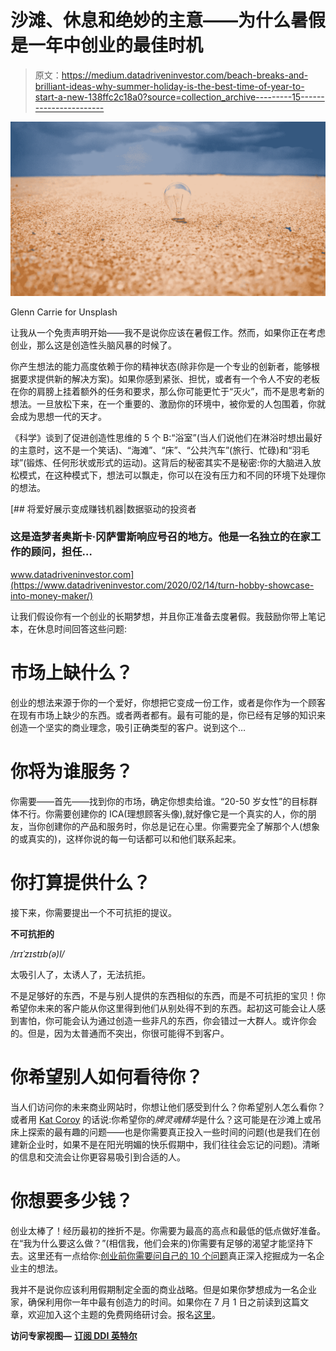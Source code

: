 # 沙滩、休息和绝妙的主意——为什么暑假是一年中创业的最佳时机

> 原文：<https://medium.datadriveninvestor.com/beach-breaks-and-brilliant-ideas-why-summer-holiday-is-the-best-time-of-year-to-start-a-new-138ffc2c18a0?source=collection_archive---------15----------------------->

![](img/f097f6fa6a494361e7b2a15a7340bc02.png)

Glenn Carrie for Unsplash

让我从一个免责声明开始——我不是说你应该在暑假工作。然而，如果你正在考虑创业，那么这是创造性头脑风暴的时候了。

你产生想法的能力高度依赖于你的精神状态(除非你是一个专业的创新者，能够根据要求提供新的解决方案)。如果你感到紧张、担忧，或者有一个令人不安的老板在你的肩膀上挂着额外的任务和要求，那么你可能更忙于“灭火”，而不是思考新的想法。一旦放松下来，在一个重要的、激励你的环境中，被你爱的人包围着，你就会成为思想一代的天才。

《科学》谈到了促进创造性思维的 5 个 B:“浴室”(当人们说他们在淋浴时想出最好的主意时，这不是一个笑话)、“海滩”、“床”、“公共汽车”(旅行、忙碌)和“羽毛球”(锻炼、任何形状或形式的运动)。这背后的秘密其实不是秘密:你的大脑进入放松模式，在这种模式下，想法可以飘走，你可以在没有压力和不同的环境下处理你的想法。

[](https://www.datadriveninvestor.com/2020/02/14/turn-hobby-showcase-into-money-maker/) [## 将爱好展示变成赚钱机器|数据驱动的投资者

### 这是造梦者奥斯卡·冈萨雷斯响应号召的地方。他是一名独立的在家工作的顾问，担任…

www.datadriveninvestor.com](https://www.datadriveninvestor.com/2020/02/14/turn-hobby-showcase-into-money-maker/) 

让我们假设你有一个创业的长期梦想，并且你正准备去度暑假。我鼓励你带上笔记本，在休息时间回答这些问题:

# 市场上缺什么？

创业的想法来源于你的一个爱好，你想把它变成一份工作，或者是你作为一个顾客在现有市场上缺少的东西。或者两者都有。最有可能的是，你已经有足够的知识来创造一个坚实的商业理念，吸引正确类型的客户。说到这个…

# 你将为谁服务？

你需要——首先——找到你的市场，确定你想卖给谁。“20-50 岁女性”的目标群体不行。你需要创建你的 ICA(理想顾客头像),就好像它是一个真实的人，你的朋友，当你创建你的产品和服务时，你总是记在心里。你需要完全了解那个人(想象的或真实的)，这样你说的每一句话都可以和他们联系起来。

# 你打算提供什么？

接下来，你需要提出一个不可抗拒的提议。

**不可抗拒的**

*/ɪrɪˈzɪstɪb(ə)l/*

太吸引人了，太诱人了，无法抗拒。

不是足够好的东西，不是与别人提供的东西相似的东西，而是不可抗拒的宝贝！你希望你未来的客户能从你这里得到他们从别处得不到的东西。起初这可能会让人感到害怕，你可能会认为通过创造一些非凡的东西，你会错过一大群人。或许你会的。但是，因为太普通而不突出，你很可能得不到客户。

# 你希望别人如何看待你？

当人们访问你的未来商业网站时，你想让他们感受到什么？你希望别人怎么看你？或者用 [Kat Coroy](https://katcoroy.com/) 的话说:你希望你的*牌灵魂精华*是什么？这可能是在沙滩上或吊床上探索的最有趣的问题——也是你需要真正投入一些时间的问题(也是我们在创建新企业时，如果不是在阳光明媚的快乐假期中，我们往往会忘记的问题)。清晰的信息和交流会让你更容易吸引到合适的人。

# 你想要多少钱？

创业太棒了！经历最初的挫折不是。你需要为最高的高点和最低的低点做好准备。在“我为什么要这么做？”(相信我，他们会来的)你需要有足够的渴望才能坚持下去。这里还有一点给你:[创业前你需要问自己的 10 个问题](https://medium.com/@magdalenabibik/10-question-you-need-to-ask-yourself-before-starting-a-business-a0c5a043f93)真正深入挖掘成为一名企业主的想法。

我并不是说你应该利用假期制定全面的商业战略。但是如果你梦想成为一名企业家，确保利用你一年中最有创造力的时间。如果你在 7 月 1 日之前读到这篇文章，欢迎加入这个主题的免费网络研讨会。报名[这里](https://www.magdalenabibik.com/webinar/)。

**访问专家视图—** [**订阅 DDI 英特尔**](https://datadriveninvestor.com/ddi-intel)